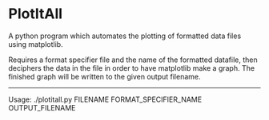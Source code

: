 # PlotItAll
A python program which automates the plotting of formatted data files using matplotlib.

Requires a format specifier file and the name of the formatted datafile, then deciphers the data in the file in order to have matplotlib make a graph. The finished graph will be written to the given output filename.

---
Usage: ./plotitall.py FILENAME FORMAT_SPECIFIER_NAME OUTPUT_FILENAME
